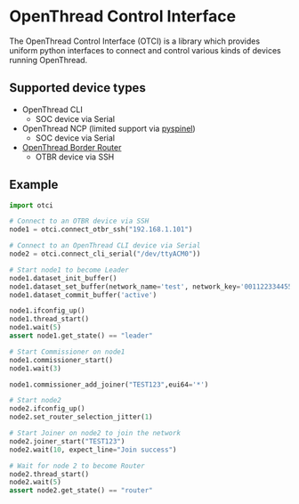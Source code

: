# OpenThread Control Interface

The OpenThread Control Interface (OTCI) is a library which provides uniform python interfaces to connect and control various kinds of devices running OpenThread.

## Supported device types

- OpenThread CLI
  - SOC device via Serial
- OpenThread NCP (limited support via [pyspinel](https://pypi.org/project/pyspinel/))
  - SOC device via Serial
- [OpenThread Border Router](https://github.com/openthread/ot-br-posix)
  - OTBR device via SSH

## Example

```python
import otci

# Connect to an OTBR device via SSH
node1 = otci.connect_otbr_ssh("192.168.1.101")

# Connect to an OpenThread CLI device via Serial
node2 = otci.connect_cli_serial("/dev/ttyACM0"))

# Start node1 to become Leader
node1.dataset_init_buffer()
node1.dataset_set_buffer(network_name='test', network_key='00112233445566778899aabbccddeeff', panid=0xface, channel=11)
node1.dataset_commit_buffer('active')

node1.ifconfig_up()
node1.thread_start()
node1.wait(5)
assert node1.get_state() == "leader"

# Start Commissioner on node1
node1.commissioner_start()
node1.wait(3)

node1.commissioner_add_joiner("TEST123",eui64='*')

# Start node2
node2.ifconfig_up()
node2.set_router_selection_jitter(1)

# Start Joiner on node2 to join the network
node2.joiner_start("TEST123")
node2.wait(10, expect_line="Join success")

# Wait for node 2 to become Router
node2.thread_start()
node2.wait(5)
assert node2.get_state() == "router"
```
